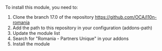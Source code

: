 To install this module, you need to:

1.  Clone the branch 17.0 of the repository
    <https://github.com/OCA/l10n-romania>
2.  Add the path to this repository in your configuration (addons-path)
3.  Update the module list
4.  Search for "Romania - Partners Unique" in your addons
5.  Install the module
